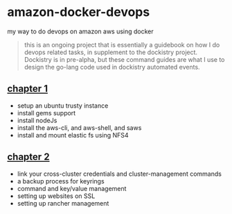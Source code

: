 # amazon-docker-devops
my way to do devops on amazon aws using docker

> this is an ongoing project that is essentially a guidebook on how I do devops related tasks, in supplement to the dockistry project.  Dockistry is in pre-alpha, but these command guides are what I use to design the go-lang code used in dockistry automated events.

## [chapter 1](https://github.com/forktheweb/amazon-docker-devops/blob/master/setup-ubuntu.md)
- setup an ubuntu trusty instance
- install gems support
- install nodeJs
- install the aws-cli, and aws-shell, and saws
- install and mount elastic fs using NFS4

## [chapter 2](https://github.com/forktheweb/amazon-docker-devops/blob/master/setup-nginx-rancher-boom-etcd-go-ssl.md)
- link your cross-cluster credentials and cluster-management commands
- a backup process for keyrings
- command and key/value management
- setting up websites on SSL
- setting up rancher management
